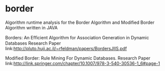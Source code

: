 border
======
Algorithm runtime analysis for the Border Algorithm and Modified Border Algorithm written in JAVA

Borders: An Efﬁcient Algorithm for Association Generation in Dynamic Databases 
        Research Paper link:http://pluto.huji.ac.il/~rfeldman/papers/BordersJIIS.pdf

Modified Border: Rule Mining For Dynamic Databases.
        Research Paper link:http://link.springer.com/chapter/10.1007/978-3-540-30536-1_6#page-1
